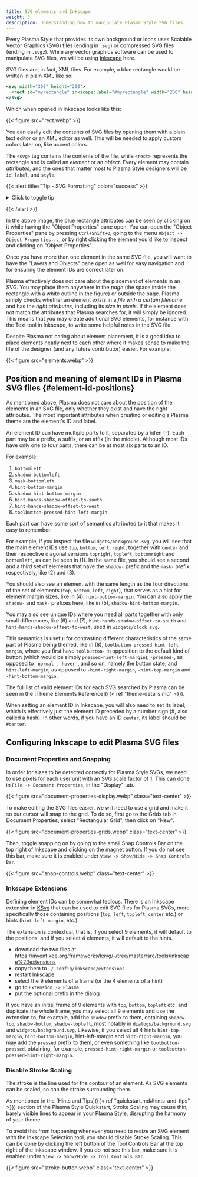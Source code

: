 ```yaml
---
title: SVG elements and Inkscape
weight: 3
description: Understanding how to manipulate Plasma Style SVG files
---
```


Every Plasma Style that provides its own background or icons uses Scalable Vector Graphics (SVG) files (ending in `.svg`) or compressed SVG files (ending in `.svgz`). While any vector graphics software can be used to manipulate SVG files, we will be using [Inkscape](https://inkscape.org/) here.

SVG files are, in fact, XML files. For example, a blue rectangle would be written in plain XML like so:

```xml
<svg width="300" height="200">
  <rect id="myrectangle" inkscape:label="#myrectangle" width="200" height="100" style="fill:rgb(0,0,255);stroke-width:3;stroke:rgb(0,0,0)" />
</svg>
```

Which when opened in Inkscape looks like this:

{{< figure src="rect.webp" >}}

You can easily edit the contents of SVG files by opening them with a plain text editor or an XML editor as well. This will be needed to apply custom colors later on, like accent colors.

The `<svg>` tag contains the contents of the file, while `<rect>` represents the rectangle and is called an _element_ or an _object_. Every element may contain _attributes_, and the ones that matter most to Plasma Style designers will be `id`, `label`, and `style`.

{{< alert title="Tip - SVG Formatting" color="success" >}}

<details>
<summary>Click to toggle tip</summary>

XML files, and by extension SVG files, do not care about spaces or newlines between elements or attributes. The above example could also be written as:

```xml
<svg width="400" height="110">
  <rect
    id="myrectangle"
    inkscape:label="#myrectangle"
    width="200"
    height="100"
    style="fill:rgb(0,0,255);stroke-width:3;stroke:rgb(0,0,0)"
  />
</svg>
```

Which can be a useful technique whenever you end up needing to edit large SVG files directly whose attributes are hard to find.

</details>

{{< /alert >}}

In the above image, the blue rectangle attributes can be seen by clicking on it while having the "Object Properties" pane open. You can open the "Object Properties" pane by pressing `Ctrl+Shift+O`, going to the menu `Object -> Object Properties...`, or by right clicking the element you'd like to inspect and clicking on "Object Properties".

Once you have more than one element in the same SVG file, you will want to have the "Layers and Objects" pane open as well for easy navigation and for ensuring the element IDs are correct later on.

Plasma effectively does not care about the placement of elements in an SVG. You may place them anywhere in the _page_ (the space inside the rectangle with a white outline in the figure) or outside the page. Plasma simply checks whether an element _exists_ in a _file with a certain filename_ and has the _right attributes_, including its _size in pixels_. If the element does not match the attributes that Plasma searches for, it will simply be ignored. This means that you may create additional SVG elements, for instance with the Text tool in Inkscape, to write some helpful notes in the SVG file.

Despite Plasma not caring about element placement, it is a good idea to place elements neatly next to each other where it makes sense to make the life of the designer (and any future contributor) easier. For example:

{{< figure src="elements.webp" >}}

## Position and meaning of element IDs in Plasma SVG files {#element-id-positions}

As mentioned above, Plasma does not care about the position of the elements in an SVG file, only whether they exist and have the right attributes. The most important attributes when creating or editing a Plasma theme are the element's ID and label.

An element ID can have multiple parts to it, separated by a hifen (-). Each part may be a prefix, a suffix, or an affix (in the middle). Although most IDs have only one to four parts, there can be at most six parts to an ID.

For example:

1. `bottomleft`
2. `shadow-bottomleft`
3. `mask-bottomleft`
4. `hint-bottom-margin`
5. `shadow-hint-bottom-margin`
6. `hint-hands-shadow-offset-to-south`
7. `hint-hands-shadow-offset-to-west`
8. `toolbutton-pressed-hint-left-margin`

Each part can have some sort of semantics attributed to it that makes it easy to remember.

For example, if you inspect the file `widgets/background.svg`, you will see that the main element IDs use `top`, `bottom`, `left`, `right`, together with `center` and their respective diagonal versions `topright`, `topleft`, `bottomright` and `bottomleft`, as can be seen in (1). In the same file, you should see a second and a third set of elements that have the `shadow-` prefix and the `mask-` prefix, respectively, like (2) and (3).

You should also see an element with the same length as the four directions of the set of elements (`top`, `bottom`, `left`, `right`), that serves as a hint for element margin sizes, like in (4), `hint-bottom-margin`. You can also apply the `shadow-` and `mask-` prefixes here, like in (5), `shadow-hint-bottom-margin`.

You may also see unique IDs where you need all parts together with only small differences, like (6) and (7), `hint-hands-shadow-offset-to-south` and `hint-hands-shadow-offset-to-west`, used in `widgets/clock.svg`.

This semantics is useful for contrasting different characteristics of the same part of Plasma being themed, like in (8), `toolbutton-pressed-hint-left-margin`, where you first have `toolbutton-` in opposition to the default kind of button (which would be simply `pressed-hint-left-margin`); `-pressed-`, as opposed to `-normal-`, `-hover-`, and so on, namely the button state; and `-hint-left-margin`, as opposed to `-hint-right-margin`, `-hint-top-margin` and `-hint-bottom-margin`.

The full list of valid element IDs for each SVG searched by Plasma can be seen in the [Theme Elements Reference]({{< ref "theme-details.md" >}}).

When setting an element ID in Inkscape, you will also need to set its label, which is effectively just the element ID preceded by a number sign (#, also called a hash). In other words, if you have an ID `center`, its label should be `#center`.

## Configuring Inkscape to edit Plasma SVG files

### Document Properties and Snapping

In order for sizes to be detected correctly for Plasma Style SVGs, we need to use pixels for each [user unit](https://wiki.inkscape.org/wiki/Units_In_Inkscape) with an SVG scale factor of 1. This can done in `File -> Document Properties`, in the "Display" tab.

{{< figure src="document-properties-display.webp" class="text-center" >}}

To make editing the SVG files easier, we will need to use a grid and make it so our cursor will snap to the grid. To do so, first go to the Grids tab in Document Properties, select "Rectangular Grid", then click on "New".

{{< figure src="document-properties-grids.webp" class="text-center" >}}

Then, toggle snapping on by going to the small Snap Controls Bar on the top right of Inkscape and clicking on the magnet button. If you do not see this bar, make sure it is enabled under `View -> Show/Hide -> Snap Controls Bar`.

{{< figure src="snap-controls.webp" class="text-center" >}}

### Inkscape Extensions

Defining element IDs can be somewhat tedious. There is an Inkscape extension in [KSvg](https://invent.kde.org/frameworks/ksvg) that can be used to edit SVG files for Plasma SVGs, more specifically those containing positions (`top`, `left`, `topleft`, `center` etc.) or hints (`hint-left-margin`, etc.).

The extension is contextual, that is, if you select 9 elements, it will default to the positions, and if you select 4 elements, it will default to the hints.

* download the two files at https://invent.kde.org/frameworks/ksvg/-/tree/master/src/tools/inkscape%20extensions
* copy them to `~/.config/inkscape/extensions`
* restart Inkscape
* select the 9 elements of a frame (or the 4 elements of a hint)
* go to `Extension -> Plasma`
* put the optional prefix in the dialog

If you have an initial frame of 9 elements with `top`, `bottom`, `topleft` etc. and duplicate the whole frame, you may select all 9 elements and use the extension to, for example, add the `shadow` prefix to them, obtaining `shadow-top`, `shadow-bottom`, `shadow-topleft`, most notably in `dialogs/background.svg` and `widgets/background.svg`. Likewise, if you select all 4 hints `hint-top-margin`, `hint-bottom-margin`, hint-left-margin and `hint-right-margin`, you may add the `pressed` prefix to them, or even something like `toolbutton-pressed`, obtaining, for example, `pressed-hint-right-margin` or `toolbutton-pressed-hint-right-margin`.


### Disable Stroke Scaling

The stroke is the line used for the contour of an element. As SVG elements can be scaled, so can the stroke surrounding them.

As mentioned in the [Hints and Tips]({{< ref "quickstart.md#hints-and-tips" >}}) section of the Plasma Style Quickstart, Stroke Scaling may cause thin, barely visible lines to appear in your Plasma Style, disrupting the harmony of your theme.

To avoid this from happening whenever you need to resize an SVG element with the Inkscape Selection tool, you should disable Stroke Scaling. This can be done by clicking the left button of the Tool Controls Bar at the top right of the Inkscape window. If you do not see this bar, make sure it is enabled under `View -> Show/Hide -> Tool Controls Bar`.

{{< figure src="stroke-button.webp" class="text-center" >}}
